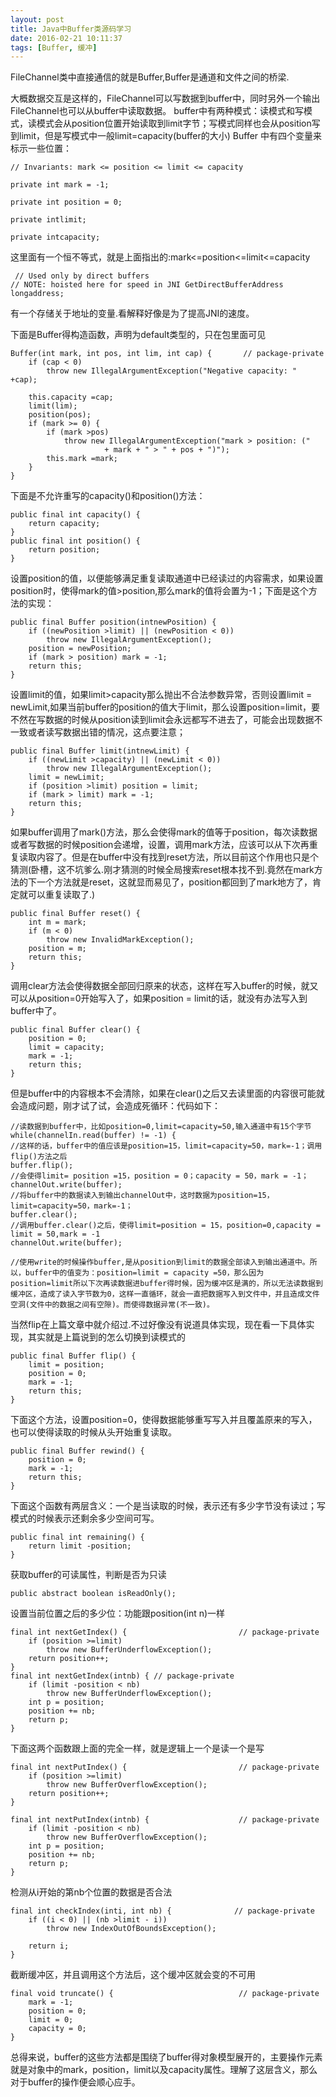 ```yaml
---
layout: post
title: Java中Buffer类源码学习
date: 2016-02-21 10:11:37
tags: [Buffer, 缓冲]
---
```


FileChannel类中直接通信的就是Buffer,Buffer是通道和文件之间的桥梁.

<!-- more -->

大概数据交互是这样的，FileChannel可以写数据到buffer中，同时另外一个输出FileChannel也可以从buffer中读取数据。
buffer中有两种模式：读模式和写模式，读模式会从position位置开始读取到limit字节；写模式同样也会从position写到limit，但是写模式中一般limit=capacity(buffer的大小)
Buffer 中有四个变量来标示一些位置：

	// Invariants: mark <= position <= limit <= capacity

	private int mark = -1;

	private int position = 0;

	private intlimit;

	private intcapacity;

这里面有一个恒不等式，就是上面指出的:mark<=position<=limit<=capacity

	 // Used only by direct buffers
	// NOTE: hoisted here for speed in JNI GetDirectBufferAddress
	longaddress;

有一个存储关于地址的变量.看解释好像是为了提高JNI的速度。

下面是Buffer得构造函数，声明为default类型的，只在包里面可见

	Buffer(int mark, int pos, int lim, int cap) {       // package-private
	    if (cap < 0)
	        throw new IllegalArgumentException("Negative capacity: " +cap);

	    this.capacity =cap;
	    limit(lim);
	    position(pos);
	    if (mark >= 0) {
	        if (mark >pos)
	            throw new IllegalArgumentException("mark > position: ("
                         + mark + " > " + pos + ")");
	        this.mark =mark;
	    }
	}

下面是不允许重写的capacity()和position()方法：

	public final int capacity() {
	    return capacity;
	}
	public final int position() {
	    return position;
	}

设置position的值，以便能够满足重复读取通道中已经读过的内容需求，如果设置position时，使得mark的值>position,那么mark的值将会置为-1；下面是这个方法的实现：

	public final Buffer position(intnewPosition) {
	    if ((newPosition >limit) || (newPosition < 0))
	        throw new IllegalArgumentException();
	    position = newPosition;
	    if (mark > position) mark = -1;
	    return this;
	}

设置limit的值，如果limit>capacity那么抛出不合法参数异常，否则设置limit = newLimit,如果当前buffer的position的值大于limit，那么设置position=limit，要不然在写数据的时候从position读到limit会永远都写不进去了，可能会出现数据不一致或者读写数据出错的情况，这点要注意；

	public final Buffer limit(intnewLimit) {
	    if ((newLimit >capacity) || (newLimit < 0))
	        throw new IllegalArgumentException();
	    limit = newLimit;
	    if (position >limit) position = limit;
	    if (mark > limit) mark = -1;
	    return this;
	}

如果buffer调用了mark()方法，那么会使得mark的值等于position，每次读数据或者写数据的时候position会递增，设置，调用mark方法，应该可以从下次再重复读取内容了。但是在buffer中没有找到reset方法，所以目前这个作用也只是个猜测(卧槽，这不坑爹么.刚才猜测的时候全局搜索reset根本找不到.竟然在mark方法的下一个方法就是reset，这就显而易见了，position都回到了mark地方了，肯定就可以重复读取了.)

	public final Buffer reset() {
	    int m = mark;
	    if (m < 0)
	        throw new InvalidMarkException();
	    position = m;
	    return this;
	}

调用clear方法会使得数据全部回归原来的状态，这样在写入buffer的时候，就又可以从position=0开始写入了，如果position = limit的话，就没有办法写入到buffer中了。

	public final Buffer clear() {
	    position = 0;
	    limit = capacity;
	    mark = -1;
	    return this;
	}

但是buffer中的内容根本不会清除，如果在clear()之后又去读里面的内容很可能就会造成问题，刚才试了试，会造成死循环：代码如下：

	//读数据到buffer中，比如position=0,limit=capacity=50,输入通道中有15个字节
	while(channelIn.read(buffer) != -1) {
	//这样的话，buffer中的值应该是position=15，limit=capacity=50，mark=-1；调用flip()方法之后
	buffer.flip();
	//会使得limit= position =15，position = 0；capacity = 50，mark = -1；
	channelOut.write(buffer);
	//将buffer中的数据读入到输出channelOut中，这时数据为position=15，limit=capacity=50，mark=-1；
	buffer.clear();
	//调用buffer.clear()之后，使得limit=position = 15，position=0,capacity = limit = 50,mark = -1
	channelOut.write(buffer);

	//使用write的时候操作buffer,是从position到limit的数据全部读入到输出通道中。所以，buffer中的值变为：position=limit = capacity =50，那么因为position=limit所以下次再读数据进buffer得时候，因为缓冲区是满的，所以无法读数据到缓冲区，造成了读入字节数为0，这样一直循环，就会一直把数据写入到文件中，并且造成文件空洞(文件中的数据之间有空隙)。而使得数据异常(不一致)。

当然flip在上篇文章中就介绍过.不过好像没有说道具体实现，现在看一下具体实现，其实就是上篇说到的怎么切换到读模式的

	public final Buffer flip() {
	    limit = position;
	    position = 0;
	    mark = -1;
	    return this;
	}

下面这个方法，设置position=0，使得数据能够重写写入并且覆盖原来的写入，也可以使得读取的时候从头开始重复读取。

	public final Buffer rewind() {
	    position = 0;
	    mark = -1;
	    return this;
	}

下面这个函数有两层含义：一个是当读取的时候，表示还有多少字节没有读过；写模式的时候表示还剩余多少空间可写。

	public final int remaining() {
	    return limit -position;
	}

获取buffer的可读属性，判断是否为只读

	public abstract boolean isReadOnly();

设置当前位置之后的多少位：功能跟position(int n)一样

	final int nextGetIndex() {                         // package-private
	    if (position >=limit)
	        throw new BufferUnderflowException();
	    return position++;
	}
	final int nextGetIndex(intnb) { // package-private
	    if (limit -position < nb)
	        throw new BufferUnderflowException();
	    int p = position;
	    position += nb;
	    return p;
	}

下面这两个函数跟上面的完全一样，就是逻辑上一个是读一个是写

	final int nextPutIndex() {                         // package-private
	    if (position >=limit)
	        throw new BufferOverflowException();
	    return position++;
	}

	final int nextPutIndex(intnb) {                    // package-private
	    if (limit -position < nb)
	        throw new BufferOverflowException();
	    int p = position;
	    position += nb;
	    return p;
	}

检测从i开始的第nb个位置的数据是否合法

	final int checkIndex(inti, int nb) {              // package-private
	    if ((i < 0) || (nb >limit - i))
	        throw new IndexOutOfBoundsException();

	    return i;
	}

截断缓冲区，并且调用这个方法后，这个缓冲区就会变的不可用

	final void truncate() {                            // package-private
	    mark = -1;
	    position = 0;
	    limit = 0;
	    capacity = 0;
	}

总得来说，buffer的这些方法都是围绕了buffer得对象模型展开的，主要操作元素就是对象中的mark，position，limit以及capacity属性。理解了这层含义，那么对于buffer的操作便会顺心应手。
